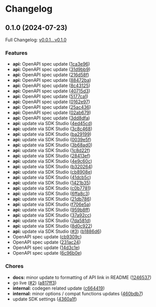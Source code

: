 # Changelog

## 0.1.0 (2024-07-23)

Full Changelog: [v0.0.1...v0.1.0](https://github.com/braintrustdata/braintrust-api-py/compare/v0.0.1...v0.1.0)

### Features

* **api:** OpenAPI spec update ([1ca3e96](https://github.com/braintrustdata/braintrust-api-py/commit/1ca3e96ab1a9f32e7b7d0825affe151f51bb4814))
* **api:** OpenAPI spec update ([31d9bb9](https://github.com/braintrustdata/braintrust-api-py/commit/31d9bb94384b0b2267fe6d20fa79d296478e5a8e))
* **api:** OpenAPI spec update ([216d58f](https://github.com/braintrustdata/braintrust-api-py/commit/216d58ff0ec67a6b22629b3ab936c7788e0e36b9))
* **api:** OpenAPI spec update ([88472ba](https://github.com/braintrustdata/braintrust-api-py/commit/88472bab9c2275f4a424447bb8a4a8b5974ea107))
* **api:** OpenAPI spec update ([8c43125](https://github.com/braintrustdata/braintrust-api-py/commit/8c4312568238ff6ce98bb0cab66608663d07349a))
* **api:** OpenAPI spec update ([40715d3](https://github.com/braintrustdata/braintrust-api-py/commit/40715d315729afbe8469033389adcba410bf13f1))
* **api:** OpenAPI spec update ([5177ca1](https://github.com/braintrustdata/braintrust-api-py/commit/5177ca1280fe11aa8a7de553e0a13d70c2c95cf4))
* **api:** OpenAPI spec update ([0162e97](https://github.com/braintrustdata/braintrust-api-py/commit/0162e97c69bf3352cc53ae1e61bd2b4931b2c0d3))
* **api:** OpenAPI spec update ([25ac436](https://github.com/braintrustdata/braintrust-api-py/commit/25ac436ddc6cfa5c6a1e6d022ecbf9efb7deaac8))
* **api:** OpenAPI spec update ([02ab679](https://github.com/braintrustdata/braintrust-api-py/commit/02ab6799c304b96ea2487b7d732a04ec7f3246dc))
* **api:** OpenAPI spec update ([3dd8dfa](https://github.com/braintrustdata/braintrust-api-py/commit/3dd8dfa4f3fc853bd09303014652757129d8fa59))
* **api:** update via SDK Studio ([4ed45cd](https://github.com/braintrustdata/braintrust-api-py/commit/4ed45cdd1ca7ab453d281fad6a9c7a804c0f95ea))
* **api:** update via SDK Studio ([3c8c468](https://github.com/braintrustdata/braintrust-api-py/commit/3c8c4685751e6a5849cad9c0de5870c34342b5e0))
* **api:** update via SDK Studio ([ba29199](https://github.com/braintrustdata/braintrust-api-py/commit/ba291991cfa86ad122ad071c7c46bf3c2d8e8794))
* **api:** update via SDK Studio ([0039e5f](https://github.com/braintrustdata/braintrust-api-py/commit/0039e5f3348666dd9f71b929758182ceb0d293c3))
* **api:** update via SDK Studio ([3b68ad0](https://github.com/braintrustdata/braintrust-api-py/commit/3b68ad0087e8574a623f126b323ae4690e5a0f30))
* **api:** update via SDK Studio ([1c8d22f](https://github.com/braintrustdata/braintrust-api-py/commit/1c8d22ff997f9c03c6dfc6ab4304b75e12cba41f))
* **api:** update via SDK Studio ([28413ef](https://github.com/braintrustdata/braintrust-api-py/commit/28413efe063901d987c9c868184a66aa1ca17637))
* **api:** update via SDK Studio ([4e9c60c](https://github.com/braintrustdata/braintrust-api-py/commit/4e9c60c4fa6856a197d453b538260171c5966242))
* **api:** update via SDK Studio ([b320264](https://github.com/braintrustdata/braintrust-api-py/commit/b3202642d0682fb1257daa261849b0ca04f6f9ca))
* **api:** update via SDK Studio ([cb8908e](https://github.com/braintrustdata/braintrust-api-py/commit/cb8908eb669dfd3dcf62fd46a68c205e79bee4a1))
* **api:** update via SDK Studio ([41dcb5c](https://github.com/braintrustdata/braintrust-api-py/commit/41dcb5cde645062bfceaf9166a1302dd7664187d))
* **api:** update via SDK Studio ([1421b35](https://github.com/braintrustdata/braintrust-api-py/commit/1421b35041a62bd3f2c0024d520d69c8de827f0a))
* **api:** update via SDK Studio ([c0b7781](https://github.com/braintrustdata/braintrust-api-py/commit/c0b7781348679a3e7bba39fc6142b6a8e5f3db9a))
* **api:** update via SDK Studio ([6ffa8c3](https://github.com/braintrustdata/braintrust-api-py/commit/6ffa8c3614ba4cfb4550e4b3301cb9373deecb5d))
* **api:** update via SDK Studio ([21db786](https://github.com/braintrustdata/braintrust-api-py/commit/21db7868697295880a570c98f80c9e3da51755c7))
* **api:** update via SDK Studio ([f706e5a](https://github.com/braintrustdata/braintrust-api-py/commit/f706e5aaf1e2c85a3149d81661045223b11d040e))
* **api:** update via SDK Studio ([959b8ff](https://github.com/braintrustdata/braintrust-api-py/commit/959b8ffd1edd936864809fc44c4d07f7e72e0ec0))
* **api:** update via SDK Studio ([37a92cc](https://github.com/braintrustdata/braintrust-api-py/commit/37a92cc0028d24b74aedf814b97a9eca1e9c0ea2))
* **api:** update via SDK Studio ([7da581d](https://github.com/braintrustdata/braintrust-api-py/commit/7da581d94322e92d458f03beab4fb04f8614b935))
* **api:** update via SDK Studio ([8d0c922](https://github.com/braintrustdata/braintrust-api-py/commit/8d0c922e5bf17df24830da9ed2b280d45015f2f0))
* **api:** update via SDK Studio ([#3](https://github.com/braintrustdata/braintrust-api-py/issues/3)) ([b1886d6](https://github.com/braintrustdata/braintrust-api-py/commit/b1886d615315adb6437d14f675823184c8ad9182))
* OpenAPI spec update ([cb9309c](https://github.com/braintrustdata/braintrust-api-py/commit/cb9309c148e7c7a4b9ac3ca49a41eff87546c44e))
* OpenAPI spec update ([231ac24](https://github.com/braintrustdata/braintrust-api-py/commit/231ac24021e05190d35518080ad2a0e87f5e59f9))
* OpenAPI spec update ([14d3c1e](https://github.com/braintrustdata/braintrust-api-py/commit/14d3c1e80491391f362f4d3543295e03a97f9176))
* OpenAPI spec update ([6c96b0e](https://github.com/braintrustdata/braintrust-api-py/commit/6c96b0e2860aa87036dd4d5e19b2a46e0414a3f3))


### Chores

* **docs:** minor update to formatting of API link in README ([1246537](https://github.com/braintrustdata/braintrust-api-py/commit/1246537c6a36670eef2aac30f4b2b7f3b08f7216))
* go live ([#2](https://github.com/braintrustdata/braintrust-api-py/issues/2)) ([a817ff3](https://github.com/braintrustdata/braintrust-api-py/commit/a817ff308924cb2811bb4c9e488c2d2151a274ba))
* **internal:** codegen related update ([c664419](https://github.com/braintrustdata/braintrust-api-py/commit/c664419e8216f955569471c6eb25dcf3db00e020))
* **internal:** minor options / compat functions updates ([460bdb7](https://github.com/braintrustdata/braintrust-api-py/commit/460bdb7b213112d07b414f3b69fed1ad942641d9))
* update SDK settings ([4360a1f](https://github.com/braintrustdata/braintrust-api-py/commit/4360a1f2fbeab5e2e083c269aeb233c30540f8cc))
